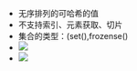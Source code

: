 - 无序排列的可哈希的值
- 不支持索引、元素获取、切片
- 集合的类型：(set(),frozense()
- ![](https://firebasestorage.googleapis.com/v0/b/firescript-577a2.appspot.com/o/imgs%2Fapp%2Fxinyiheng%2FnosNPpjJDU.png?alt=media&token=71ecebf0-3840-49a8-9549-f06348578c32)
- ![](https://firebasestorage.googleapis.com/v0/b/firescript-577a2.appspot.com/o/imgs%2Fapp%2Fxinyiheng%2FZ-gfK3a0GU.png?alt=media&token=e5cad398-7223-49d6-958c-69a05b018451)
